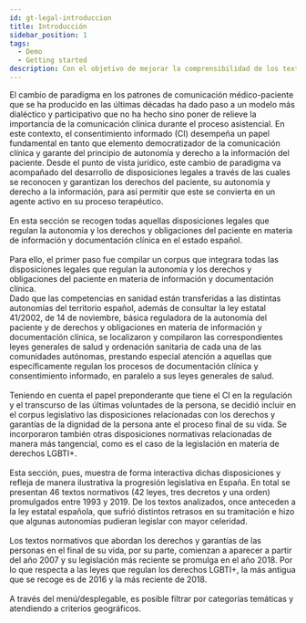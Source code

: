 ```yaml
---
id: gt-legal-introduccion
title: Introducción
sidebar_position: 1
tags:
  - Demo
  - Getting started
description: Con el objetivo de mejorar la comprensibilidad de los textos y sugerir el diseño de la formación para los (futuros) profesionales, el grupo de investigación Gentt desarrolló una investigación cualitativa que combinaba los Focus group y las encuestas a los profesionales implicados.
---
```

El cambio de paradigma en los patrones de comunicación médico-paciente que se ha producido en las últimas décadas ha dado paso a un modelo más dialéctico y participativo que no ha hecho sino poner de relieve la importancia de la comunicación clínica durante el proceso asistencial. En este contexto, el consentimiento informado (CI) desempeña un papel fundamental en tanto que elemento democratizador de la comunicación clínica y garante del principio de autonomía y derecho a la información del paciente. Desde el punto de vista jurídico, este cambio de paradigma va acompañado del desarrollo de disposiciones legales a través de las cuales se reconocen y garantizan los derechos del paciente, su autonomía y derecho a la información, para así permitir que este se convierta en un agente activo en su proceso terapéutico.<br/><br/> En esta sección se recogen todas aquellas disposiciones legales que regulan la autonomía y los derechos y obligaciones del paciente en materia de información y documentación clínica en el estado español. <br/><br/>
Para ello, el primer paso fue compilar un corpus que integrara todas las disposiciones legales que regulan la autonomía y los derechos y obligaciones del paciente en materia de información y documentación clínica. <br/>Dado que las competencias en sanidad están transferidas a las distintas autonomías del territorio español, además de consultar la ley estatal 41/2002, de 14 de noviembre, básica reguladora de la autonomía del paciente y de derechos y obligaciones en materia de información y documentación clínica, se localizaron y compilaron las correspondientes leyes generales de salud y ordenación sanitaria de cada una de las comunidades autónomas, prestando especial atención a aquellas que específicamente regulan los procesos de documentación clínica y consentimiento informado, en paralelo a sus leyes generales de salud.<br/><br/> Teniendo en cuenta el papel preponderante que tiene el CI en la regulación y el transcurso de las últimas voluntades de la persona, se decidió incluir en el corpus legislativo las disposiciones relacionadas con los derechos y garantías de la dignidad de la persona ante el proceso final de su vida. Se incorporaron también otras disposiciones normativas relacionadas de manera más tangencial, como es el caso de la legislación en materia de derechos LGBTI+.<br/><br/>
Esta sección, pues, muestra de forma interactiva dichas disposiciones y refleja de manera ilustrativa la progresión legislativa en España. En total se presentan 46 textos normativos (42 leyes, tres decretos y una orden) promulgados entre 1993 y 2019. De los textos analizados, once anteceden a la ley estatal española, que sufrió distintos retrasos en su tramitación e hizo que algunas autonomías pudieran legislar con mayor celeridad.<br/><br/> Los textos normativos que abordan los derechos y garantías de las personas en el final de su vida, por su parte, comienzan a aparecer a partir del año 2007 y su legislación más reciente se promulga en el año 2018. Por lo que respecta a las leyes que regulan los derechos LGBTI+, la más antigua que se recoge es de 2016 y la más reciente de 2018.<br/><br/>
A través del menú/desplegable, es posible filtrar por categorías temáticas y atendiendo a criterios geográficos. 
